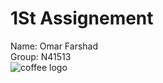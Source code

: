 # 1St Assignement
Name: Omar Farshad
<br>
Group: N41513
<br>
![coffee logo](https://user-images.githubusercontent.com/49373850/114300369-0d7bed80-9ad1-11eb-9cd8-79b40b874423.png)
